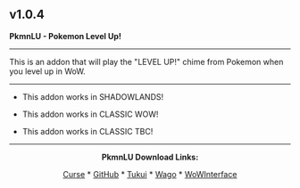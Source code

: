 v1.0.4
------------------------------

**PkmnLU - Pokemon Level Up!**

------------------------------

This is an addon that will play the "LEVEL UP!" chime from Pokemon when you level up in WoW.

------------------------------

- This addon works in SHADOWLANDS!

- This addon works in CLASSIC WOW!

- This addon works in CLASSIC TBC!

------------------------------
<div align="center">

**PkmnLU Download Links:**

[Curse](https://www.curseforge.com/wow/addons/pkmnlu "This link takes you to the Curseforge.com website, you may download it here and help support the developers.") * [GitHub](https://github.com/donniedice/PkmnLU "This link takes you to the GitHub.com website, you may download it here.") * [Tukui](https://www.tukui.org/addons.php?id=233 "This link takes you to the Tukui.org website, you may download it here.") * [Wago](https://addons.wago.io/addons/pkmnlu "This link takes you to the Wago.io website, you may download it here and help support the developers.") * [WoWInterface](https://www.wowinterface.com/downloads/info26261-PkmnLU-PokemonLevelUp.html "This link takes you to the WoWInterface.com website, you may download it here.")

</div>
